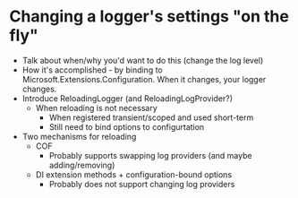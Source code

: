 # Changing a logger's settings "on the fly"

- Talk about when/why you'd want to do this (change the log level)
- How it's accomplished - by binding to Microsoft.Extensions.Configuration. When it changes, your logger changes.
- Introduce ReloadingLogger (and ReloadingLogProvider?)
  - When reloading is not necessary
    - When registered transient/scoped and used short-term
    - Still need to bind options to configurtation
- Two mechanisms for reloading
  - COF
    -  Probably supports swapping log providers (and maybe adding/removing)
  - DI extension methods + configuration-bound options
    - Probably does not support changing log providers
